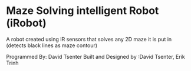 Maze Solving intelligent Robot (iRobot)
================

A robot created using IR sensors that solves any 2D maze it is put in (detects black lines as maze contour)

Programmed By: David Tsenter
Built and Designed by :David Tsenter, Erik Trinh
